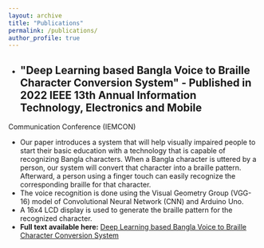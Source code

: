 ```yaml
---
layout: archive
title: "Publications"
permalink: /publications/
author_profile: true
---
```


* <h2>"Deep Learning based Bangla Voice to Braille Character Conversion System" - Published in 2022 IEEE 13th Annual Information Technology, Electronics and Mobile 
Communication Conference (IEMCON)</h2>

 * Our paper introduces a system that will help visually impaired people to start their  basic education with a technology that is capable of recognizing Bangla characters. When a Bangla character is uttered by a person, our system will convert that character into a braille pattern. Afterward, a person using a finger touch can easily recognize the corresponding braille for that character. 
 * The voice recognition is done using the Visual Geometry Group (VGG-16) model of Convolutional Neural Network (CNN) and Arduino Uno. 
 * A 16x4 LCD display is used to generate the braille pattern for the recognized character.
 * <strong>Full text available here:</strong> <a href="https://ieeexplore.ieee.org/document/9946619"> Deep Learning based Bangla Voice to Braille Character Conversion 
System</a>